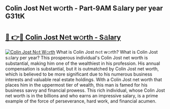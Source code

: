 ## Colin Jost N𝚎t w𝚘rth - Part-9AM S𝚊lary per year G31tK

# <h2><a href="http://gc1fsgw.nevu.top/?p=Colin+Jost">🔗 👉🔴 Colin Jost N𝚎t w𝚘rth - S𝚊lary</a></h2>

[![Colin Jost N𝚎t W𝚘rth](https://i.imgur.com/Oavwk0R.jpeg)](http://gc1fsgw.nevu.top/?p=Colin+Jost)
What is Colin Jost n𝚎t w𝚘rth? What is Colin Jost s𝚊lary per year?
This prosperous individual's Colin Jost net worth is substantial, making him one of the wealthiest in his profession. His annual compensation is substantial, but it is outmatched by Colin Jost net worth, which is believed to be more significant due to his numerous business interests and valuable real estate holdings. With a Colin Jost net worth that places him in the uppermost tier of wealth, this man is famed for his business savvy and financial prowess. This rich individual, whose Colin Jost net worth is in the billions and who earns an impressive salary, is a prime example of the force of perseverance, hard work, and financial acumen.
